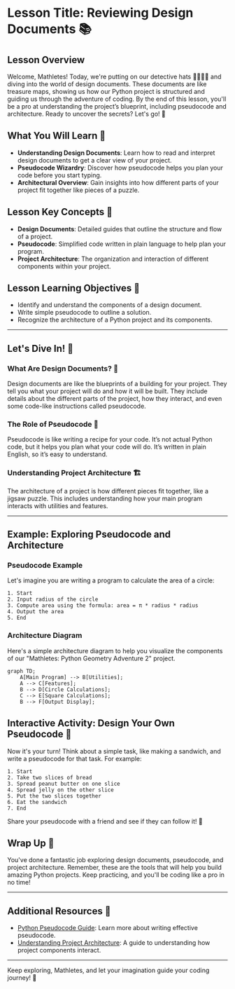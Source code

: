 # Lesson Title: Reviewing Design Documents 📚

## Lesson Overview
Welcome, Mathletes! Today, we're putting on our detective hats 🕵️‍♀️🕵️‍♂️ and diving into the world of design documents. These documents are like treasure maps, showing us how our Python project is structured and guiding us through the adventure of coding. By the end of this lesson, you'll be a pro at understanding the project’s blueprint, including pseudocode and architecture. Ready to uncover the secrets? Let's go! 🚀

## What You Will Learn 🧠
- **Understanding Design Documents**: Learn how to read and interpret design documents to get a clear view of your project.
- **Pseudocode Wizardry**: Discover how pseudocode helps you plan your code before you start typing.
- **Architectural Overview**: Gain insights into how different parts of your project fit together like pieces of a puzzle.

## Lesson Key Concepts 🔑
- **Design Documents**: Detailed guides that outline the structure and flow of a project.
- **Pseudocode**: Simplified code written in plain language to help plan your program.
- **Project Architecture**: The organization and interaction of different components within your project.

## Lesson Learning Objectives 🎯
- Identify and understand the components of a design document.
- Write simple pseudocode to outline a solution.
- Recognize the architecture of a Python project and its components.

---

## Let's Dive In! 🌊

### What Are Design Documents? 📜
Design documents are like the blueprints of a building for your project. They tell you what your project will do and how it will be built. They include details about the different parts of the project, how they interact, and even some code-like instructions called pseudocode.

### The Role of Pseudocode 📝
Pseudocode is like writing a recipe for your code. It’s not actual Python code, but it helps you plan what your code will do. It’s written in plain English, so it’s easy to understand.

### Understanding Project Architecture 🏗️
The architecture of a project is how different pieces fit together, like a jigsaw puzzle. This includes understanding how your main program interacts with utilities and features. 

---

## Example: Exploring Pseudocode and Architecture

### Pseudocode Example
Let's imagine you are writing a program to calculate the area of a circle:

```plaintext
1. Start
2. Input radius of the circle
3. Compute area using the formula: area = π * radius * radius
4. Output the area
5. End
```

### Architecture Diagram
Here's a simple architecture diagram to help you visualize the components of our "Mathletes: Python Geometry Adventure 2" project.

```mermaid
graph TD;
    A[Main Program] --> B[Utilities];
    A --> C[Features];
    B --> D[Circle Calculations];
    C --> E[Square Calculations];
    B --> F[Output Display];
```

## Interactive Activity: Design Your Own Pseudocode 🧩
Now it's your turn! Think about a simple task, like making a sandwich, and write a pseudocode for that task. For example:

```plaintext
1. Start
2. Take two slices of bread
3. Spread peanut butter on one slice
4. Spread jelly on the other slice
5. Put the two slices together
6. Eat the sandwich
7. End
```

Share your pseudocode with a friend and see if they can follow it! 🤝

## Wrap Up 🎉
You've done a fantastic job exploring design documents, pseudocode, and project architecture. Remember, these are the tools that will help you build amazing Python projects. Keep practicing, and you'll be coding like a pro in no time!

---

## Additional Resources 📖
- [Python Pseudocode Guide](https://example.com/pseudocode-guide): Learn more about writing effective pseudocode.
- [Understanding Project Architecture](https://example.com/project-architecture): A guide to understanding how project components interact.

---

Keep exploring, Mathletes, and let your imagination guide your coding journey! 🌟